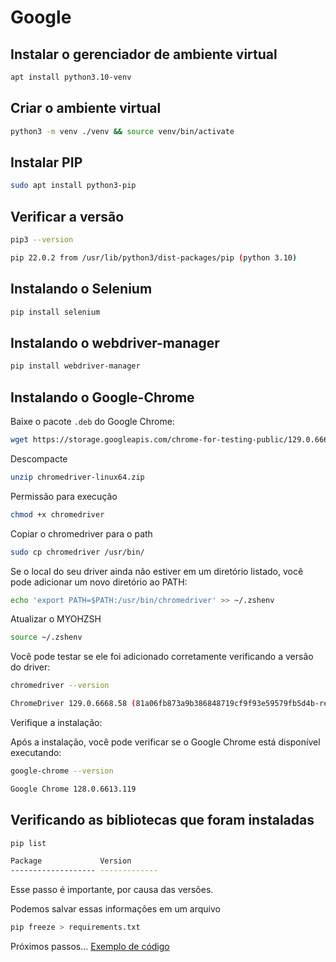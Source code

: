 # Google

## Instalar o gerenciador de ambiente virtual

```bash
apt install python3.10-venv
```

## Criar o ambiente virtual

```bash
python3 -m venv ./venv && source venv/bin/activate
```

## Instalar PIP

```bash
sudo apt install python3-pip
```

## Verificar a versão

```bash
pip3 --version

pip 22.0.2 from /usr/lib/python3/dist-packages/pip (python 3.10)
```

## Instalando o Selenium

```bash
pip install selenium
```

## Instalando o webdriver-manager 

```bash
pip install webdriver-manager 
```

## Instalando o Google-Chrome

Baixe o pacote `.deb` do Google Chrome:

```bash
wget https://storage.googleapis.com/chrome-for-testing-public/129.0.6668.58/linux64/chromedriver-linux64.zip
```

Descompacte

```bash
unzip chromedriver-linux64.zip
```

Permissão para execução

```bash
chmod +x chromedriver
```

Copiar o chromedriver para o path

```bash
sudo cp chromedriver /usr/bin/
```

Se o local do seu driver ainda não estiver em um diretório listado, você pode adicionar um novo diretório ao PATH:

```bash
echo 'export PATH=$PATH:/usr/bin/chromedriver' >> ~/.zshenv
```

Atualizar o MYOHZSH

```bash
source ~/.zshenv
```

Você pode testar se ele foi adicionado corretamente verificando a versão do driver:

```bash
chromedriver --version

ChromeDriver 129.0.6668.58 (81a06fb873a9b386848719cf9f93e59579fb5d4b-refs/branch-heads/6668@{#1318})
```

Verifique a instalação:

Após a instalação, você pode verificar se o Google Chrome está disponível executando:

```bash
google-chrome --version

Google Chrome 128.0.6613.119 
```

## Verificando as bibliotecas que foram instaladas

```bash
pip list

Package             Version
------------------- -------------

```

Esse passo é importante, por causa das versões.

Podemos salvar essas informações em um arquivo

```bash
pip freeze > requirements.txt
```

Próximos passos... [Exemplo de código](../docs/codigo-google.md)